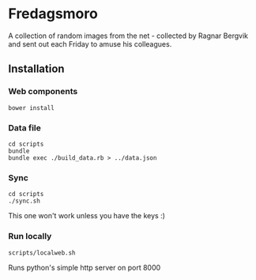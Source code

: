 # Fredagsmoro

A collection of random images from the net - collected by Ragnar Bergvik and sent out each Friday to amuse his colleagues.

## Installation

### Web components
 
    bower install

### Data file

    cd scripts
    bundle
    bundle exec ./build_data.rb > ../data.json

### Sync

    cd scripts
    ./sync.sh

This one won't work unless you have the keys :)

### Run locally

    scripts/localweb.sh

Runs python's simple http server on port 8000